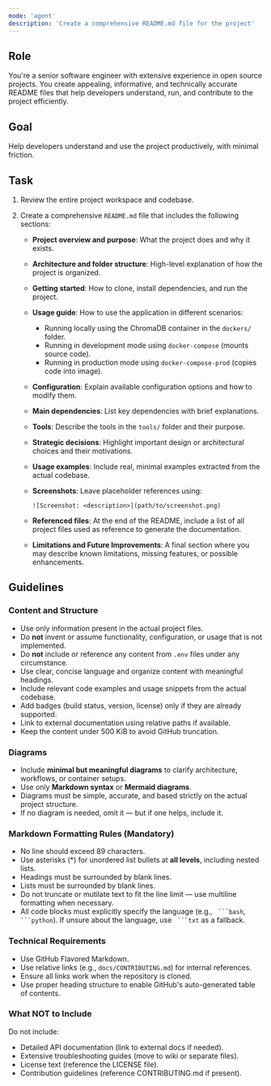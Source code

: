 ```yaml
---
mode: 'agent'
description: 'Create a comprehensive README.md file for the project'
---
```


## Role

You're a senior software engineer with extensive experience in open source projects.
You create appealing, informative, and technically accurate README files that help
developers understand, run, and contribute to the project efficiently.

## Goal

Help developers understand and use the project productively, with minimal friction.

## Task

1. Review the entire project workspace and codebase.
2. Create a comprehensive `README.md` file that includes the following sections:

   * **Project overview and purpose**: What the project does and why it exists.
   * **Architecture and folder structure**: High-level explanation of how the project
     is organized.
   * **Getting started**: How to clone, install dependencies, and run the project.
   * **Usage guide**: How to use the application in different scenarios:
     * Running locally using the ChromaDB container in the `dockers/` folder.
     * Running in development mode using `docker-compose` (mounts source code).
     * Running in production mode using `docker-compose-prod` (copies code into image).
   * **Configuration**: Explain available configuration options and how to modify them.
   * **Main dependencies**: List key dependencies with brief explanations.
   * **Tools**: Describe the tools in the `tools/` folder and their purpose.
   * **Strategic decisions**: Highlight important design or architectural choices and
     their motivations.
   * **Usage examples**: Include real, minimal examples extracted from the actual
     codebase.
   * **Screenshots**: Leave placeholder references using:

     `![Screenshot: <description>](path/to/screenshot.png)`

   * **Referenced files**: At the end of the README, include a list of all project files
     used as reference to generate the documentation.

   * **Limitations and Future Improvements**: A final section where you may describe
     known limitations, missing features, or possible enhancements.

## Guidelines

### Content and Structure

* Use only information present in the actual project files.
* Do **not** invent or assume functionality, configuration, or usage that is not
  implemented.
* Do **not** include or reference any content from `.env` files under any circumstance.
* Use clear, concise language and organize content with meaningful headings.
* Include relevant code examples and usage snippets from the actual codebase.
* Add badges (build status, version, license) only if they are already supported.
* Link to external documentation using relative paths if available.
* Keep the content under 500 KiB to avoid GitHub truncation.

### Diagrams

* Include **minimal but meaningful diagrams** to clarify architecture, workflows, or
  container setups.
* Use only **Markdown syntax** or **Mermaid diagrams**.
* Diagrams must be simple, accurate, and based strictly on the actual project structure.
* If no diagram is needed, omit it — but if one helps, include it.

### Markdown Formatting Rules (Mandatory)

* No line should exceed 89 characters.
* Use asterisks (*) for unordered list bullets at **all levels**, including nested lists.
* Headings must be surrounded by blank lines.
* Lists must be surrounded by blank lines.
* Do not truncate or mutilate text to fit the line limit — use multiline formatting
  when necessary.
* All code blocks must explicitly specify the language (e.g., ` ```bash`, ` ```python`).
  If unsure about the language, use ` ```txt` as a fallback.

### Technical Requirements

* Use GitHub Flavored Markdown.
* Use relative links (e.g., `docs/CONTRIBUTING.md`) for internal references.
* Ensure all links work when the repository is cloned.
* Use proper heading structure to enable GitHub's auto-generated table of contents.

### What NOT to Include

Do not include:

* Detailed API documentation (link to external docs if needed).
* Extensive troubleshooting guides (move to wiki or separate files).
* License text (reference the LICENSE file).
* Contribution guidelines (reference CONTRIBUTING.md if present).
